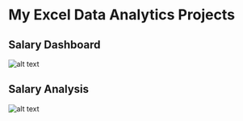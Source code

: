 # My Excel Data Analytics Projects

## Salary Dashboard
![alt text](image.jpg)

## Salary Analysis
![alt text](image.jpg)


